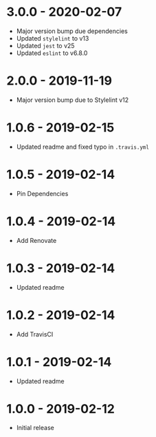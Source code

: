 # 3.0.0 - 2020-02-07

-   Major version bump due dependencies
-   Updated `stylelint` to v13
-   Updated `jest` to v25
-   Updated `eslint` to v6.8.0

# 2.0.0 - 2019-11-19

-   Major version bump due to Stylelint v12

# 1.0.6 - 2019-02-15

-   Updated readme and fixed typo in `.travis.yml`

# 1.0.5 - 2019-02-14

-   Pin Dependencies

# 1.0.4 - 2019-02-14

-   Add Renovate

# 1.0.3 - 2019-02-14

-   Updated readme

# 1.0.2 - 2019-02-14

-   Add TravisCI

# 1.0.1 - 2019-02-14

-   Updated readme

# 1.0.0 - 2019-02-12

-   Initial release
